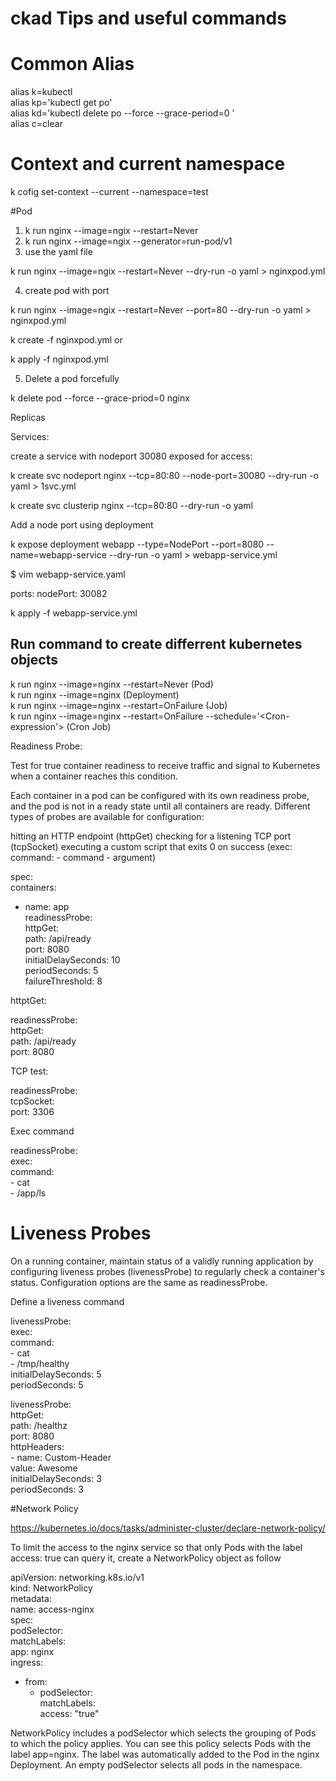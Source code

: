 # ckad Tips and useful commands

# Common Alias

alias k=kubectl </br>
alias kp='kubectl get po' </br>
alias kd='kubectl delete po --force --grace-period=0 ' </br>
alias c=clear </br>

# Context and current namespace

k cofig set-context --current --namespace=test </br>


#Pod

1. k run nginx --image=ngix --restart=Never  </br>
2. k run nginx --image=ngix --generator=run-pod/v1 </br>
3. use the yaml file

k run nginx --image=ngix --restart=Never --dry-run -o yaml > nginxpod.yml

4. create pod with port

k run nginx --image=ngix --restart=Never --port=80 --dry-run -o yaml > nginxpod.yml

k create -f nginxpod.yml
or

k apply -f nginxpod.yml

5. Delete a pod forcefully

k delete pod --force --grace-priod=0 nginx


Replicas


Services:

create a service with nodeport 30080 exposed for access:

k create svc nodeport nginx --tcp=80:80 --node-port=30080 --dry-run -o yaml > 1svc.yml


k create svc clusterip nginx --tcp=80:80 --dry-run -o yaml


Add a node port using deployment

k expose deployment webapp --type=NodePort --port=8080 --name=webapp-service --dry-run -o yaml > webapp-service.yml

$ vim webapp-service.yaml

ports:
  nodePort: 30082

k apply -f webapp-service.yml


## Run command to create differrent kubernetes objects

k run nginx --image=nginx --restart=Never (Pod) </br> 
k run nginx --image=nginx (Deployment) </br>
k run nginx --image=nginx --restart=OnFailure (Job) </br>
k run nginx --image=nginx --restart=OnFailure --schedule='<Cron-expression'> (Cron Job) </br>


Readiness Probe:

Test for true container readiness to receive traffic and signal to Kubernetes when a container reaches this condition.

Each container in a pod can be configured with its own readiness probe, and the pod is not in a ready state until all containers are ready. Different types of probes are available for configuration:

hitting an HTTP endpoint (httpGet)
checking for a listening TCP port (tcpSocket)
executing a custom script that exits 0 on success (exec: command: - command - argument)


spec:   
  containers:  
  - name: app   
    readinessProbe:  
      httpGet:  
        path: /api/ready  
        port: 8080  
      initialDelaySeconds: 10  
      periodSeconds: 5   
      failureThreshold: 8  



httptGet:  

readinessProbe:  
   httpGet:  
     path: /api/ready  
     port: 8080  


TCP test:

readinessProbe:  
 tcpSocket:   
    port: 3306  


Exec command

readinessProbe:  
 exec:     
   command:   
      - cat  
      -  /app/ls  



# Liveness Probes
On a running container, maintain status of a validly running application by configuring liveness probes (livenessProbe) to regularly
check a container's status. Configuration options are the same as readinessProbe.

Define a liveness command

livenessProbe:   
      exec:  
        command:  
        - cat  
        - /tmp/healthy  
      initialDelaySeconds: 5  
      periodSeconds: 5  


livenessProbe:      
      httpGet:  
        path: /healthz  
        port: 8080  
        httpHeaders:  
        - name: Custom-Header  
          value: Awesome  
      initialDelaySeconds: 3  
      periodSeconds: 3  




#Network Policy

https://kubernetes.io/docs/tasks/administer-cluster/declare-network-policy/

To limit the access to the nginx service so that only Pods with the label access: true can query it, create a NetworkPolicy 
object as follow

apiVersion: networking.k8s.io/v1 </br>
kind: NetworkPolicy </br>
metadata: </br>
  name: access-nginx </br>
spec:  </br>
  podSelector: </br>
    matchLabels: </br>
      app: nginx </br>
  ingress: </br>
  - from:  </br>
    - podSelector: </br>
        matchLabels: </br>
          access: "true" </br>


NetworkPolicy includes a podSelector which selects the grouping of Pods to which the policy applies. You can see this policy selects Pods 
with the label app=nginx. The label was automatically added to the Pod in the nginx Deployment. An empty podSelector selects all pods 
in the namespace.








